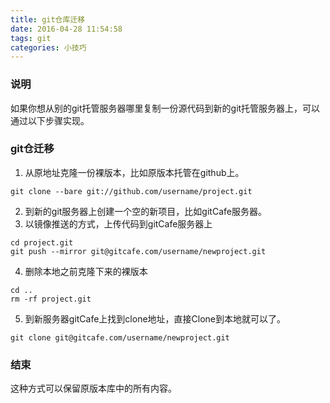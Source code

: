 ```yaml
---
title: git仓库迁移
date: 2016-04-28 11:54:58
tags: git
categories: 小技巧
---
```


### 说明
如果你想从别的git托管服务器哪里复制一份源代码到新的git托管服务器上，可以通过以下步骤实现。
### git仓迁移
1. 从原地址克隆一份裸版本，比如原版本托管在github上。
```
git clone --bare git://github.com/username/project.git
```
2. 到新的git服务器上创建一个空的新项目，比如gitCafe服务器。
3. 以镜像推送的方式，上传代码到gitCafe服务器上
```
cd project.git
git push --mirror git@gitcafe.com/username/newproject.git
```
4. 删除本地之前克隆下来的裸版本
```
cd ..
rm -rf project.git
```
5. 到新服务器gitCafe上找到clone地址，直接Clone到本地就可以了。
```
git clone git@gitcafe.com/username/newproject.git
```
### 结束
这种方式可以保留原版本库中的所有内容。
